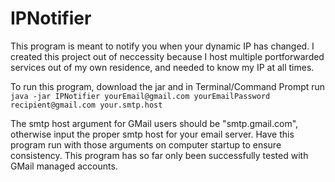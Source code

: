# IPNotifier
This program is meant to notify you when your dynamic IP has changed. I created this project out of neccessity because I host multiple portforwarded services out of my own residence, and needed to know my IP at all times.


To run this program, download the jar and in Terminal/Command Prompt run `java -jar IPNotifier yourEmail@gmail.com yourEmailPassword recipient@gmail.com your.smtp.host`


The smtp host argument for GMail users should be "smtp.gmail.com", otherwise input the proper smtp host for your email server. Have this program run with those arguments on computer startup to ensure consistency. This program has so far only been successfully tested with GMail managed accounts.
